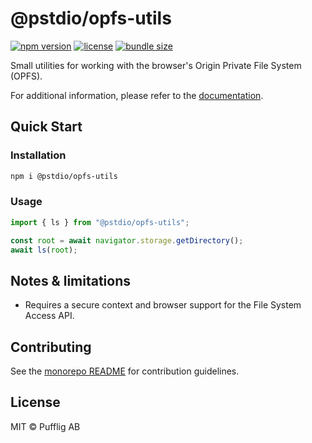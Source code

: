 # @pstdio/opfs-utils

[![npm version](https://img.shields.io/npm/v/@pstdio/opfs-utils.svg?color=blue)](https://www.npmjs.com/package/@pstdio/opfs-utils)
[![license](https://img.shields.io/npm/l/@pstdio/opfs-utils)](https://github.com/pufflyai/core-utils/blob/main/LICENSE)
[![bundle size](https://img.shields.io/bundlephobia/minzip/%40pstdio%2Fopfs-utils)](https://bundlephobia.com/package/%40pstdio%2Fopfs-utils)

Small utilities for working with the browser's Origin Private File System (OPFS).

For additional information, please refer to the [documentation](https://pufflyai.github.io/core-utils/packages/opfs-utils).

## Quick Start

### Installation

```bash
npm i @pstdio/opfs-utils
```

### Usage

```ts
import { ls } from "@pstdio/opfs-utils";

const root = await navigator.storage.getDirectory();
await ls(root);
```

## Notes & limitations

- Requires a secure context and browser support for the File System Access API.

## Contributing

See the [monorepo README](https://github.com/pufflyai/core-utils#readme) for contribution guidelines.

## License

MIT © Pufflig AB
